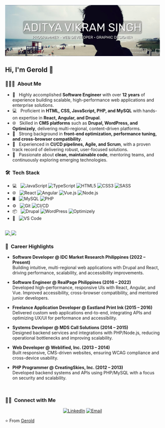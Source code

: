 <img src="https://raw.githubusercontent.com/AVS1508/AVS1508/master/assets/Aditya%20Vikram%20Singh%20Banner.png">

<h2> Hi, I'm Gerold 👋 </h2>

<h3> 👨🏻‍💻 &nbsp;About Me </h3>

- 🚀 &nbsp; Highly accomplished **Software Engineer** with over **12 years** of experience building scalable, high-performance web applications and enterprise solutions.  
- 💻 &nbsp; Proficient in **HTML, CSS, JavaScript, PHP, and MySQL** with hands-on expertise in **React, Angular, and Drupal**.  
- 🌐 &nbsp; Skilled in **CMS platforms** such as **Drupal, WordPress, and Optimizely**, delivering multi-regional, content-driven platforms.  
- 🎯 &nbsp; Strong background in **front-end optimization, performance tuning, and cross-browser compatibility**.  
- 🔧 &nbsp; Experienced in **CI/CD pipelines, Agile, and Scrum**, with a proven track record of delivering robust, user-focused solutions.  
- 🌱 &nbsp; Passionate about **clean, maintainable code**, mentoring teams, and continuously exploring emerging technologies.  

<h3> 🛠 &nbsp;Tech Stack</h3>

- 💻 &nbsp;
  ![JavaScript](https://img.shields.io/badge/-JavaScript-333333?style=flat&logo=javascript)
  ![TypeScript](https://img.shields.io/badge/-TypeScript-333333?style=flat&logo=typescript)
  ![HTML5](https://img.shields.io/badge/-HTML5-333333?style=flat&logo=HTML5)
  ![CSS3](https://img.shields.io/badge/-CSS3-333333?style=flat&logo=CSS3&logoColor=1572B6)
  ![SASS](https://img.shields.io/badge/-SASS-333333?style=flat&logo=sass)
- 🌐 &nbsp;
  ![React](https://img.shields.io/badge/-React-333333?style=flat&logo=react)
  ![Angular](https://img.shields.io/badge/-Angular-333333?style=flat&logo=angular)
  ![Vue.js](https://img.shields.io/badge/-Vue.js-333333?style=flat&logo=vue.js)
  ![Node.js](https://img.shields.io/badge/-Node.js-333333?style=flat&logo=node.js)
- 🛢 &nbsp;
  ![MySQL](https://img.shields.io/badge/-MySQL-333333?style=flat&logo=mysql)
  ![PHP](https://img.shields.io/badge/-PHP-333333?style=flat&logo=php)
- ⚙️ &nbsp;
  ![Git](https://img.shields.io/badge/-Git-333333?style=flat&logo=git)
  ![CI/CD](https://img.shields.io/badge/-CI%2FCD-333333?style=flat&logo=githubactions)
- 📦 &nbsp;
  ![Drupal](https://img.shields.io/badge/-Drupal-333333?style=flat&logo=drupal)
  ![WordPress](https://img.shields.io/badge/-WordPress-333333?style=flat&logo=wordpress)
  ![Optimizely](https://img.shields.io/badge/-Optimizely-333333?style=flat&logo=optimizely)
- 🔧 &nbsp;
  ![VS Code](https://img.shields.io/badge/-VS%20Code-333333?style=flat&logo=visual-studio-code&logoColor=007ACC)

<br/>

<a href="https://github.com/geroldladrera">
  <img height="180em" src="https://github-readme-stats.vercel.app/api?username=geroldladrera&theme=buefy&show_icons=true" />
  <img height="180em" src="https://github-readme-stats.vercel.app/api/top-langs/?username=geroldladrera&theme=buefy&layout=compact" />
</a>

<br/>

<h3> 📌 &nbsp;Career Highlights </h3>

- **Software Developer @ IDC Market Research Philippines (2022 – Present)**  
  Building intuitive, multi-regional web applications with Drupal and React, driving performance, scalability, and accessibility improvements.  

- **Software Engineer @ RealPage Philippines (2016 – 2022)**  
  Developed high-performance, responsive UIs with React, Angular, and Vue. Improved accessibility, cross-browser compatibility, and mentored junior developers.  

- **Freelance Application Developer @ Eastland Print Ink (2015 – 2016)**  
  Delivered custom web applications end-to-end, integrating APIs and optimizing UX/UI for performance and accessibility.  

- **Systems Developer @ MDS Call Solutions (2014 – 2015)**  
  Designed backend services and integrations with PHP/Node.js, reducing operational bottlenecks and improving scalability.  

- **Web Developer @ Weblified, Inc. (2013 – 2014)**  
  Built responsive, CMS-driven websites, ensuring WCAG compliance and cross-device usability.  

- **PHP Programmer @ CreatingSkies, Inc. (2012 – 2013)**  
  Developed backend systems and APIs using PHP/MySQL with a focus on security and scalability.  

<br/>

<h3> 🤝🏻 &nbsp;Connect with Me </h3>

<p align="center">
<a href="[https://www.linkedin.com/in/gerold-ladrera/](https://www.linkedin.com/in/gerold-ladrera-37a97785/)"><img alt="LinkedIn" src="https://img.shields.io/badge/LinkedIn-Gerold%20Ladrera-blue?style=flat-square&logo=linkedin"></a>
<a href="mailto:geroldladrera@gmail.com"><img alt="Email" src="https://img.shields.io/badge/Email-geroldladrera@gmail.com-blue?style=flat-square&logo=gmail"></a>
</p>

⭐️ From [Gerold](https://github.com/geroldladrera)
